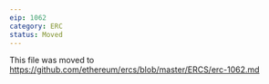 ```yaml
---
eip: 1062
category: ERC
status: Moved
---
```


This file was moved to https://github.com/ethereum/ercs/blob/master/ERCS/erc-1062.md
